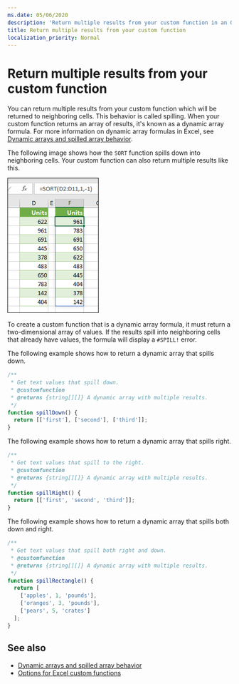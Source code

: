```yaml
---
ms.date: 05/06/2020
description: 'Return multiple results from your custom function in an Office Excel add-in.'
title: Return multiple results from your custom function
localization_priority: Normal
---
```


# Return multiple results from your custom function

You can return multiple results from your custom function which will be returned to neighboring cells. This behavior is called spilling. When your custom function returns an array of results, it's known as a dynamic array formula. For more information on dynamic array formulas in Excel, see [Dynamic arrays and spilled array behavior](https://support.office.com/article/dynamic-arrays-and-spilled-array-behavior-205c6b06-03ba-4151-89a1-87a7eb36e531).

The following image shows how the `SORT` function spills down into neighboring cells. Your custom function can also return multiple results like this.

![Screen shot of the `SORT` function displaying multiple results down into multiple cells.](../images/dynamic-array-spill.png)

To create a custom function that is a dynamic array formula, it must return a two-dimensional array of values. If the results spill into neighboring cells that already have values, the formula will display a `#SPILL!` error.

The following example shows how to return a dynamic array that spills down.

```javascript
/**
 * Get text values that spill down.
 * @customfunction
 * @returns {string[][]} A dynamic array with multiple results.
 */
function spillDown() {
  return [['first'], ['second'], ['third']];
}
```

The following example shows how to return a dynamic array that spills right. 

```javascript
/**
 * Get text values that spill to the right.
 * @customfunction
 * @returns {string[][]} A dynamic array with multiple results.
 */
function spillRight() {
  return [['first', 'second', 'third']];
}
```

The following example shows how to return a dynamic array that spills both down and right.

```javascript
/**
 * Get text values that spill both right and down.
 * @customfunction
 * @returns {string[][]} A dynamic array with multiple results.
 */
function spillRectangle() {
  return [
    ['apples', 1, 'pounds'],
    ['oranges', 3, 'pounds'],
    ['pears', 5, 'crates']
  ];
}
```

## See also

- [Dynamic arrays and spilled array behavior](https://support.office.com/article/dynamic-arrays-and-spilled-array-behavior-205c6b06-03ba-4151-89a1-87a7eb36e531)
- [Options for Excel custom functions](custom-functions-parameter-options.md)